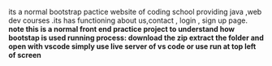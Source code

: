 its a normal bootstrap pactice website of coding school providing java ,web dev courses .its has functioning about us,contact , login , sign up  page. <b> note this is a normal front end practice project to understand how bootstap  is used <b>
running process: 
download the zip 
extract the folder and open with vscode
simply use live server of vs code or use run at top left of screen
